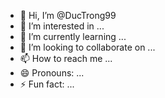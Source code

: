 - 👋 Hi, I’m @DucTrong99
- 👀 I’m interested in ...
- 🌱 I’m currently learning ...
- 💞️ I’m looking to collaborate on ...
- 📫 How to reach me ...
- 😄 Pronouns: ...
- ⚡ Fun fact: ...

<!---
DucTrong99/DucTrong99 .is a ✨ special ✨ repository because its `README.md` (this file) appears on your GitHub profile.
You can click the Preview link to take a look at your changes.
--->

